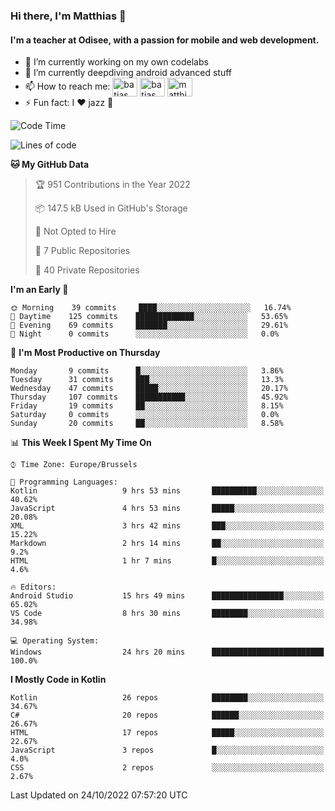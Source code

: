 ### Hi there, I'm Matthias 👋

#### I'm a teacher at Odisee, with a passion for mobile and web development.

- 🔭 I’m currently working on my own codelabs
- 🌱 I’m currently deepdiving android advanced stuff
- 📫 How to reach me: <a href="https://dev.to/batjas" target="_blank"><img align="center" src="https://raw.githubusercontent.com/rahuldkjain/github-profile-readme-generator/master/src/images/icons/Social/devto.svg" alt="batjas" height="30" width="40" /></a>
<a href="https://twitter.com/batjas" target="_blank"><img align="center" src="https://raw.githubusercontent.com/rahuldkjain/github-profile-readme-generator/master/src/images/icons/Social/twitter.svg" alt="batjas" height="30" width="40" /></a>
<a href="https://linkedin.com/in/matthiasdruwé" target="_blank"><img align="center" src="https://raw.githubusercontent.com/rahuldkjain/github-profile-readme-generator/master/src/images/icons/Social/linked-in-alt.svg" alt="matthiasdruwé" height="30" width="40" /></a>
- ⚡ Fun fact: I ❤ jazz 🎷


<!--START_SECTION:waka-->
![Code Time](http://img.shields.io/badge/Code%20Time-510%20hrs%207%20mins-blue)

![Lines of code](https://img.shields.io/badge/From%20Hello%20World%20I%27ve%20Written-229%20Thousand%20lines%20of%20code-blue)

**🐱 My GitHub Data** 

> 🏆 951 Contributions in the Year 2022
 > 
> 📦 147.5 kB Used in GitHub's Storage 
 > 
> 🚫 Not Opted to Hire
 > 
> 📜 7 Public Repositories 
 > 
> 🔑 40 Private Repositories  
 > 
**I'm an Early 🐤** 

```text
🌞 Morning    39 commits     ████░░░░░░░░░░░░░░░░░░░░░   16.74% 
🌆 Daytime    125 commits    █████████████░░░░░░░░░░░░   53.65% 
🌃 Evening    69 commits     ███████░░░░░░░░░░░░░░░░░░   29.61% 
🌙 Night      0 commits      ░░░░░░░░░░░░░░░░░░░░░░░░░   0.0%

```
📅 **I'm Most Productive on Thursday** 

```text
Monday       9 commits      █░░░░░░░░░░░░░░░░░░░░░░░░   3.86% 
Tuesday      31 commits     ███░░░░░░░░░░░░░░░░░░░░░░   13.3% 
Wednesday    47 commits     █████░░░░░░░░░░░░░░░░░░░░   20.17% 
Thursday     107 commits    ███████████░░░░░░░░░░░░░░   45.92% 
Friday       19 commits     ██░░░░░░░░░░░░░░░░░░░░░░░   8.15% 
Saturday     0 commits      ░░░░░░░░░░░░░░░░░░░░░░░░░   0.0% 
Sunday       20 commits     ██░░░░░░░░░░░░░░░░░░░░░░░   8.58%

```


📊 **This Week I Spent My Time On** 

```text
⌚︎ Time Zone: Europe/Brussels

💬 Programming Languages: 
Kotlin                   9 hrs 53 mins       ██████████░░░░░░░░░░░░░░░   40.62% 
JavaScript               4 hrs 53 mins       █████░░░░░░░░░░░░░░░░░░░░   20.08% 
XML                      3 hrs 42 mins       ███░░░░░░░░░░░░░░░░░░░░░░   15.22% 
Markdown                 2 hrs 14 mins       ██░░░░░░░░░░░░░░░░░░░░░░░   9.2% 
HTML                     1 hr 7 mins         █░░░░░░░░░░░░░░░░░░░░░░░░   4.6%

🔥 Editors: 
Android Studio           15 hrs 49 mins      ████████████████░░░░░░░░░   65.02% 
VS Code                  8 hrs 30 mins       ████████░░░░░░░░░░░░░░░░░   34.98%

💻 Operating System: 
Windows                  24 hrs 20 mins      █████████████████████████   100.0%

```

**I Mostly Code in Kotlin** 

```text
Kotlin                   26 repos            ████████░░░░░░░░░░░░░░░░░   34.67% 
C#                       20 repos            ██████░░░░░░░░░░░░░░░░░░░   26.67% 
HTML                     17 repos            █████░░░░░░░░░░░░░░░░░░░░   22.67% 
JavaScript               3 repos             █░░░░░░░░░░░░░░░░░░░░░░░░   4.0% 
CSS                      2 repos             ░░░░░░░░░░░░░░░░░░░░░░░░░   2.67%

```



 Last Updated on 24/10/2022 07:57:20 UTC
<!--END_SECTION:waka-->
